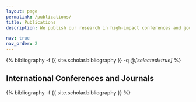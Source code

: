```yaml
---
layout: page
permalink: /publications/
title: Publications
description: We publish our research in high-impact conferences and journals within the field of Computer Science. We have collaborated top IT tech companies such as AWS AI Labs, Google Research, and NAVER AI Lab. <br>As of now, we published more than 30 CS top confernces in various domains, including NLP (EMNLP), CV (ICCV, CVPR), ML (NeurIPS, ICLR, ICML, AAAI), DM (KDD, CIKM, ICDM, WWW, SIGMOD). <br><br>Asterisk (*) denotes corresponding authors.

nav: true
nav_order: 2
---
```


<!-- _pages/publications.md -->

<div class="publications">

{% bibliography -f {{ site.scholar.bibliography }} -q @*[selected=true]* %}

</div>

<h2>International Conferences and Journals</h2>

<div class="publications">

{% bibliography -f {{ site.scholar.bibliography }} %}

</div>

